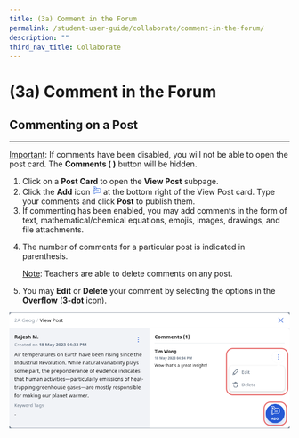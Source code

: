 ```yaml
---
title: (3a) Comment in the Forum
permalink: /student-user-guide/collaborate/comment-in-the-forum/
description: ""
third_nav_title: Collaborate
---
```

<h1 id="-3a-comment-in-the-forum">(3a) Comment in the Forum</h1>
<h2 id="commenting-on-a-post">Commenting on a Post</h2>
<hr>
<p><u>Important</u>: If comments have been disabled, you will not be able to open the post card. The <strong>Comments ( )</strong> button will be hidden.</p>
<ol>
<li>Click on a <strong>Post Card</strong> to open the <strong>View Post</strong> subpage.</li>
<li>Click the <strong>Add</strong> icon <img style="width:1rem; display: inline;" src="/images/Icons/Add.png"> at the bottom right of the View Post card. Type your comments and click <strong>Post</strong> to publish them.</li>
<li>If commenting has been enabled, you may add comments in the form of text, mathematical/chemical equations, emojis, images, drawings, and file attachments.</li>
<li><p>The number of comments for a particular post is indicated in parenthesis. </p>
	<p> <u>Note</u>: Teachers are able to delete comments on any post. </p>
</li>
<li><p>You may <strong>Edit</strong> or <strong>Delete</strong> your comment by selecting the options in the <strong>Overflow</strong> (<strong>3-dot</strong> icon).</p>
</li>
</ol>
<img src="/images/1Student/CO-CommentForum1.png">